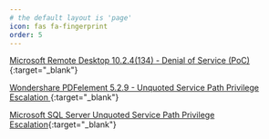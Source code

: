 ```yaml
---
# the default layout is 'page'
icon: fas fa-fingerprint
order: 5
---
```



[Microsoft Remote Desktop 10.2.4(134) - Denial of Service (PoC)](https://www.exploit-db.com/exploits/46236){:target="_blank"}

[Wondershare PDFelement 5.2.9 - Unquoted Service Path Privilege Escalation ](https://www.exploit-db.com/exploits/40535){:target="_blank"}

[Microsoft SQL Server Unquoted Service Path Privilege Escalation](https://cxsecurity.com/issue/WLB-2016100140){:target="_blank"}